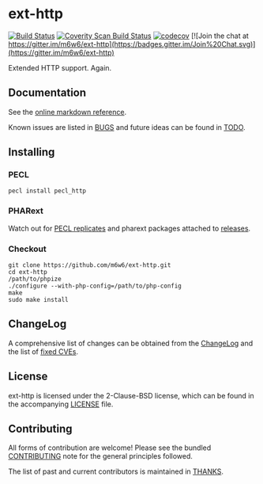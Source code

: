 # ext-http

[![Build Status](https://travis-ci.com/m6w6/ext-http.svg?branch=master)](https://travis-ci.com/m6w6/ext-http)
[![Coverity Scan Build Status](https://scan.coverity.com/projects/8711/badge.svg)](https://scan.coverity.com/projects/m6w6-ext-http)
[![codecov](https://codecov.io/gh/m6w6/ext-http/branch/master/graph/badge.svg)](https://codecov.io/gh/m6w6/ext-http)
[![Join the chat at https://gitter.im/m6w6/ext-http](https://badges.gitter.im/Join%20Chat.svg)](https://gitter.im/m6w6/ext-http)

Extended HTTP support. Again.

## Documentation

See the [online markdown reference](https://mdref.m6w6.name/http).

Known issues are listed in [BUGS](./BUGS) and future ideas can be found in [TODO](./TODO).

## Installing

### PECL

	pecl install pecl_http

### PHARext

Watch out for [PECL replicates](https://replicator.pharext.org?pecl_http)
and pharext packages attached to [releases](https://github.com/m6w6/ext-http/releases).

### Checkout

	git clone https://github.com/m6w6/ext-http.git
	cd ext-http
	/path/to/phpize
	./configure --with-php-config=/path/to/php-config
	make
	sudo make install

## ChangeLog

A comprehensive list of changes can be obtained from the [ChangeLog](./CHANGELOG.md) and the list of [fixed CVEs](./CVE.md).

## License

ext-http is licensed under the 2-Clause-BSD license, which can be found in
the accompanying [LICENSE](./LICENSE) file.

## Contributing

All forms of contribution are welcome! Please see the bundled
[CONTRIBUTING](./CONTRIBUTING.md) note for the general principles followed.

The list of past and current contributors is maintained in [THANKS](./THANKS).
